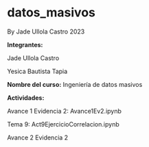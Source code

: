 # datos_masivos

By Jade Ullola Castro
2023



**Integrantes:**

Jade Ullola Castro

Yesica Bautista Tapia 

**Nombre del curso:** Ingeniería de datos masivos




**Actividades:**

Avance 1 Evidencia 2: Avance1Ev2.ipynb

Tema 9: Act9EjercicioCorrelacion.ipynb

Avance 2 Evidencia 2
